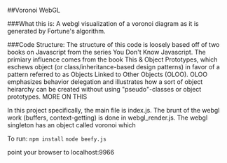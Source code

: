 ##Voronoi WebGL

###What this is:
A webgl visualization of a voronoi diagram as it is generated by Fortune's algorithm.

###Code Structure:
The structure of this code is loosely based off of two books on Javascript from the series You Don't Know Javascript. The primiary influence comes from the book This & Object Prototypes, which eschews object (or class/inheritance-based design patterns) in favor of a pattern referred to as Objects Linked to Other Objects (OLOO). OLOO emphasizes behavior delegation and illustrates how a sort of object heirarchy can be created without using "pseudo"-classes or object prototypes. MORE ON THIS

In this project specifically, the main file is index.js. The brunt of the webgl work (buffers, context-getting) is done in webgl_render.js.  The webgl singleton has an object called voronoi which 


To run:
`npm install`
`node beefy.js`

point your browser to localhost:9966

